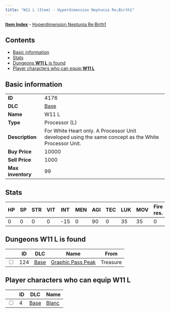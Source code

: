 ```yaml
---
title: "W11 L (Item) - Hyperdimension Neptunia Re;Birth1"
---
```


[**Item Index**](/neptunia/rb1/item/index.html) - [Hyperdimension Neptunia Re;Birth1](/neptunia/rb1)

## Contents

- [Basic information](#basic-information)
- [Stats](#stats)
- [Dungeons **W11 L** is found](#dungeons-w11-l-is-found)
- [Player characters who can equip **W11 L**](#player-characters-who-can-equip-w11-l)

## Basic information

|   |   |
| -- | -- |
| **ID** | 4176 |
| **DLC** | [Base](/neptunia/rb1/dlc/1-base.html) |
| **Name** | W11 L |
| **Type** | Processor (L) |
| **Description** | For White Heart only. A Processor Unit developed using the same concept as the White Processor Unit. |
| **Buy Price** | 10000 |
| **Sell Price** | 1000 |
| **Max inventory** | 99 |

## Stats

| HP | SP | STR | VIT | INT | MEN | AGI | TEC | LUK | MOV | Fire res. | Ice res. | Wind res. | Lightning res. |
| -- | -- | --- | --- | --- | --- | --- | --- | --- | --- | --------- | -------- | --------- | -------------- |
| 0 | 0 | 0 | 0 | -15 | 0 | 90 | 0 | 35 | 35 | 0 | 0 | 0 | 0 |

## Dungeons **W11 L** is found

|    | ID | DLC | Name | From |
| -- | -- | --- | ---- | ---- |
| <input type="checkbox" id="rb1-dungeon-1-124" class="trackbox" /> | 124 | [Base](/neptunia/rb1/dlc/1-base.html) | [Graphic Pass Peak](/neptunia/rb1/dungeon/1-124-graphic-pass-peak.html) | Treasure |

## Player characters who can equip **W11 L**

|    | ID | DLC | Name |
| -- | -- | --- | ---- |
| <input type="checkbox" id="rb1-player-1-4" class="trackbox" /> | 4 | [Base](/neptunia/rb1/dlc/1-base.html) | [Blanc](/neptunia/rb1/player/1-4-blanc.html) |